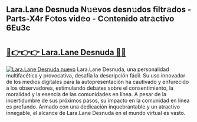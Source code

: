 ## Lara.Lane Desnuda N𝚞𝚎vos desn𝚞dos filtr𝚊dos - Parts-X4r F𝚘tos vid𝚎o - C𝚘ntenido atr𝚊ctivo 6Eu3c

# <h2><a href="http://mb82g4s.tromn.icu/?c=Lara.Lane+Desnuda">🔗👉👉👉 Lara.Lane Desnuda 🔗🔗</a></h2>

[![Lara.Lane Desnuda nuevo](https://i.imgur.com/pEAQMta.gif)](http://mb82g4s.tromn.icu/?c=Lara.Lane+Desnuda)
Lara.Lane Desnuda, una personalidad multifacética y provocativa, desafía la descripción fácil. Su uso innovador de los medios digitales para la autopresentación ha cautivado y enfurecido a los observadores, estimulando debates sobre el consentimiento, la moralidad y la esencia de las comunidades en línea. A pesar de la incertidumbre de sus próximos pasos, su impacto en la comunidad en línea es profundo. Armado con una dedicación inquebrantable y un atractivo innegable, el alcance de Lara.Lane Desnuda en el mundo virtual es vasto.
